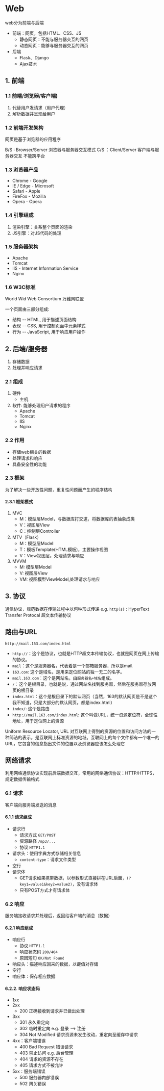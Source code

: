 # Web

web分为前端与后端

* 前端：网页，包括HTML、CSS、JS
  * 静态网页：不能与服务器交互的网页
  * 动态网页：能够与服务器交互的网页
* 后端
  * Flask、Django
  * Ajax技术

## 1. 前端

### 1.1 前端/浏览器/客户端)

1. 代替用户发请求（用户代理）
2. 解析数据并呈现给用户

### 1.2 前端开发架构

网页是基于浏览器的应用程序

B/S : Browser/Server 浏览器与服务器交互模式
C/S ：Client/Server  客户端与服务器交互 不能跨平台

### 1.3 浏览器产品

* Chrome  - Google
* IE / Edge - Microsoft
* Safari - Apple
* FireFox - Mozilla
* Opera - Opera

### 1.4 引擎组成

1. 渲染引擎：关系整个页面的渲染
2. JS引擎：对JS代码的处理

### 1.5 服务器架构

* Apache
* Tomcat
* IIS - Internet Information Service
* Nginx

### 1.6 W3C标准

World Wid Web Consortium 万维网联盟

一个页面由三部分组成:

* 结构 -- HTML, 用于描述页面结构
* 表现 -- CSS, 用于控制页面中元素样式
* 行为 -- JavaScript, 用于响应用户操作

## 2. 后端/服务器

1. 存储数据
2. 处理并响应请求

### 2.1 组成

1. 硬件
    * 主机
2. 软件: 能够处理用户请求的程序
    * Apache
    * Tomcat
    * IIS
    * Nginx

### 2.2 作用

* 存储web相关的数据
* 处理请求和响应
* 具备安全性的功能

### 2.3 框架

为了解决一些开放性问题，重复性问题而产生的程序结构

#### 2.3.1 框架模式

1. MVC
    * M：模型层Model，与数据库打交道，将数据库的表抽象成类
    * V：视图层View
    * C：控制层Controller
2. MTV（Flask）
    * M：模型层Model
    * T：模板Template(HTML模板)，主要操作视图
    * V：View视图层，处理请求与响应
3. MVVM
    * M: 模型层Model
    * V: 视图层View
    * VM: 视图模型ViewModel,处理请求与响应

## 3. 协议

通信协议，规范数据在传输过程中以何种形式传递 e.g.
`http(s)` : HyperText Transfer Protocal 超文本传输协议

## 路由与URL

`http://mail.163.com/index.html`

* `http://`：这个是协议，也就是HTTP超文本传输协议，也就是网页在网上传输的协议。
* `mail`：这个是服务器名，代表着是一个邮箱服务器，所以是mail.
* `163.com`: 这个是域名，是用来定位网站的独一无二的名字。
* `mail.163.com`：这个是网站名，由`服务器名+域名`组成。
* `/`：这个是根目录，也就是说，通过网站名找到服务器，然后在服务器存放网页的根目录
* `index.html`：这个是根目录下的默认网页（当然，163的默认网页是不是这个我不知道，只是大部分的默认网页，都是index.html）
* `index/`: 这个是路由
* `http://mail.163.com/index.html`: 这个叫做URL，统一资源定位符，全球性地址，用于定位网上的资源

Uniform Resource Locator, URL 对互联网上得到的资源的位置和访问方法的一种简洁的表示，是互联网上标准资源的地址。互联网上的每个文件都有一个唯一的URL，它包含的信息指出文件的位置以及浏览器应该怎么处理它



## 网络请求

利用网络通信协议实现前后端数据交互，常用的网络通信协议：HTTP/HTTPS，规定数据传输格式

### 6.1 请求

客户端向服务端发送的消息

#### 6.1.1 请求组成

- 请求行
  - 请求方式 `GET/POST`
  - 资源路径 `/mp3/...`
  - 协议 `HTTP1.1`
- 请求头：使用字典方式存储相关信息
  - `content-type`：请求文件类型
- 空行
- 请求体
  - GET请求如果携带数据，以参数形式直接拼在URL后面，`(?key1=value1&key2=value2)`，没有请求体
  - 只有POST方式才有请求体

### 6.2 响应

服务端接收请求并处理后，返回给客户端的消息（数据）

#### 6.2.1 响应组成

- 响应行
  - 协议 `HTTP1.1`
  - 响应状态码 `200/404`
  - 原因短句 `OK/Not Found`
- 响应头：描述响应回来的数据，以键值对存储
- 空行
- 响应体：保存相应数据

#### 6.2.2. 响应状态码

- 1xx
- 2xx
  - 200 正确接收到请求并已做出处理
- 3xx
  - 301 永久重定向
  - 302 临时重定向 e.g. 登录 --> 注册
  - 304 Not Modified 请求资源未发生改动，重定向至缓存中请求
- 4xx：客户端错误
  - 400 Bad Request 错误请求
  - 403 禁止访问 e.g. 后台管理
  - 404 请求的资源不存在
  - 405 请求方式不被允许
- 5xx：服务端错误
  - 500 服务器内部错误
  - 502 网关错误